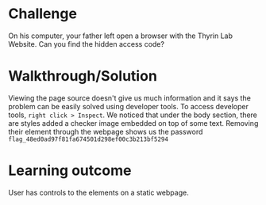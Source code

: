 # Challenge

On his computer, your father left open a browser with the Thyrin Lab Website. Can you find the hidden access code?

# Walkthrough/Solution

Viewing the page source doesn't give us much information and it says the problem can be easily solved using developer tools. To access developer tools, `right click > Inspect`. We noticed that under the body section, there are styles added a checker image embedded on top of some text. Removing their element through the webpage shows us the password `flag_48ed0ad97f81fa674501d298ef00c3b213bf5294`

# Learning outcome

User has controls to the elements on a static webpage.
